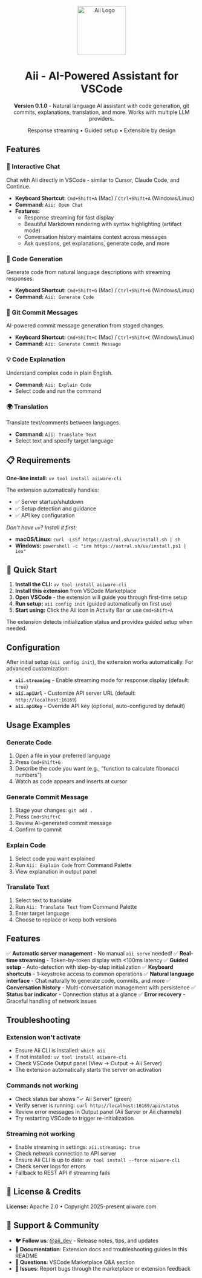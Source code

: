 <div align="center">
  <img src="aii-logo.png" alt="Aii Logo" width="128" height="128">

  # Aii - AI-Powered Assistant for VSCode

  **Version 0.1.0** - Natural language AI assistant with code generation, git commits, explanations, translation, and more. Works with multiple LLM providers.

  Response streaming • Guided setup • Extensible by design
</div>

## Features

### 💬 Interactive Chat
Chat with Aii directly in VSCode - similar to Cursor, Claude Code, and Continue.
- **Keyboard Shortcut:** `Cmd+Shift+A` (Mac) / `Ctrl+Shift+A` (Windows/Linux)
- **Command:** `Aii: Open Chat`
- **Features:**
  - Response streaming for fast display
  - Beautiful Markdown rendering with syntax highlighting (artifact mode)
  - Conversation history maintains context across messages
  - Ask questions, get explanations, generate code, and more

### 🔧 Code Generation
Generate code from natural language descriptions with streaming responses.
- **Keyboard Shortcut:** `Cmd+Shift+G` (Mac) / `Ctrl+Shift+G` (Windows/Linux)
- **Command:** `Aii: Generate Code`

### 📝 Git Commit Messages
AI-powered commit message generation from staged changes.
- **Keyboard Shortcut:** `Cmd+Shift+C` (Mac) / `Ctrl+Shift+C` (Windows/Linux)
- **Command:** `Aii: Generate Commit Message`

### 💡 Code Explanation
Understand complex code in plain English.
- **Command:** `Aii: Explain Code`
- Select code and run the command

### 🌍 Translation
Translate text/comments between languages.
- **Command:** `Aii: Translate Text`
- Select text and specify target language

## 📋 Requirements

**One-line install:** `uv tool install aiiware-cli`

The extension automatically handles:

- ✅ Server startup/shutdown
- ✅ Setup detection and guidance
- ✅ API key configuration

*Don't have `uv`? Install it first:*
- **macOS/Linux:** `curl -LsSf https://astral.sh/uv/install.sh | sh`
- **Windows:** `powershell -c "irm https://astral.sh/uv/install.ps1 | iex"`

## 🚀 Quick Start

1. **Install the CLI:** `uv tool install aiiware-cli`
2. **Install this extension** from VSCode Marketplace
3. **Open VSCode** - the extension will guide you through first-time setup
4. **Run setup:** `aii config init` (guided automatically on first use)
5. **Start using:** Click the Aii icon in Activity Bar or use `Cmd+Shift+A`

The extension detects initialization status and provides guided setup when needed.

## Configuration

After initial setup (`aii config init`), the extension works automatically. For advanced customization:

- **`aii.streaming`** - Enable streaming mode for response display (default: `true`)
- **`aii.apiUrl`** - Customize API server URL (default: `http://localhost:16169`)
- **`aii.apiKey`** - Override API key (optional, auto-configured by default)

## Usage Examples

### Generate Code
1. Open a file in your preferred language
2. Press `Cmd+Shift+G`
3. Describe the code you want (e.g., "function to calculate fibonacci numbers")
4. Watch as code appears and inserts at cursor

### Generate Commit Message
1. Stage your changes: `git add .`
2. Press `Cmd+Shift+C`
3. Review AI-generated commit message
4. Confirm to commit

### Explain Code
1. Select code you want explained
2. Run `Aii: Explain Code` from Command Palette
3. View explanation in output panel

### Translate Text
1. Select text to translate
2. Run `Aii: Translate Text` from Command Palette
3. Enter target language
4. Choose to replace or keep both versions

## Features

✅ **Automatic server management** - No manual `aii serve` needed!
✅ **Real-time streaming** - Token-by-token display with <100ms latency
✅ **Guided setup** - Auto-detection with step-by-step initialization
✅ **Keyboard shortcuts** - 1-keystroke access to common operations
✅ **Natural language interface** - Chat naturally to generate code, commits, and more
✅ **Conversation history** - Multi-conversation management with persistence
✅ **Status bar indicator** - Connection status at a glance
✅ **Error recovery** - Graceful handling of network issues

## Troubleshooting

### Extension won't activate
- Ensure Aii CLI is installed: `which aii`
- If not installed: `uv tool install aiiware-cli`
- Check VSCode Output panel (View → Output → Aii Server)
- The extension automatically starts the server on activation

### Commands not working
- Check status bar shows "✓ Aii Server" (green)
- Verify server is running: `curl http://localhost:16169/api/status`
- Review error messages in Output panel (Aii Server or Aii channels)
- Try restarting VSCode to trigger re-initialization

### Streaming not working
- Enable streaming in settings: `aii.streaming: true`
- Check network connection to API server
- Ensure Aii CLI is up to date: `uv tool install --force aiiware-cli`
- Check server logs for errors
- Fallback to REST API if streaming fails

## 📄 License & Credits

**License:** Apache 2.0 • Copyright 2025-present aiiware.com

## 💬 Support & Community

- **🐦 Follow us**: [@aii_dev](https://x.com/aii_dev) - Release notes, tips, and updates
- **📖 Documentation**: Extension docs and troubleshooting guides in this README
- **💬 Questions**: VSCode Marketplace Q&A section
- **🐛 Issues**: Report bugs through the marketplace or extension feedback
